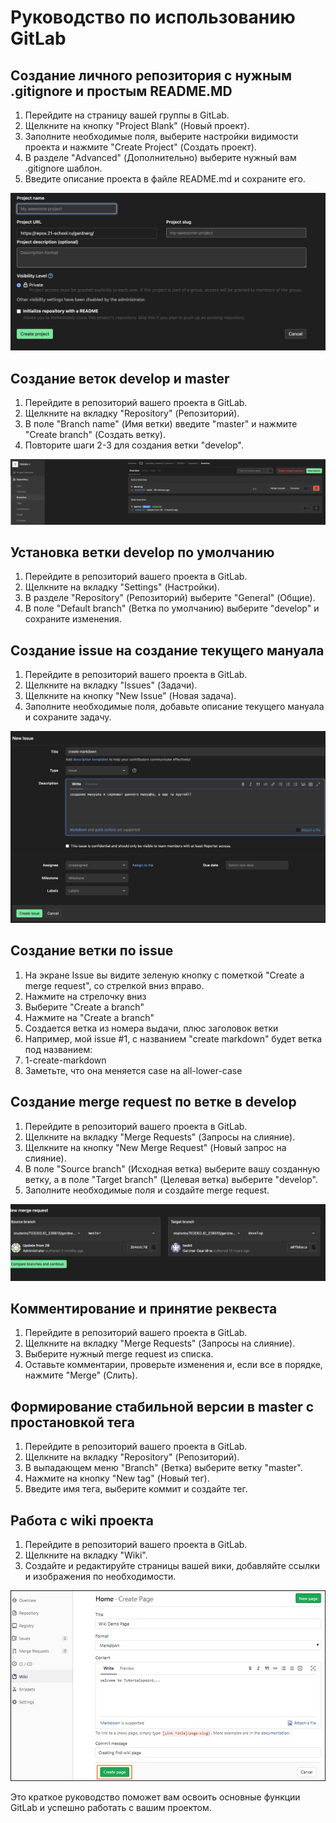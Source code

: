 
# **Руководство по использованию GitLab**

## Создание личного репозитория с нужным .gitignore и простым README.MD

1. Перейдите на страницу вашей группы в GitLab.
2. Щелкните на кнопку "Project Blank" (Новый проект).
3. Заполните необходимые поля, выберите настройки видимости проекта и нажмите "Create Project" (Создать проект).
4. В разделе "Advanced" (Дополнительно) выберите нужный вам .gitignore шаблон.
5. Введите описание проекта в файле README.md и сохраните его.

![Создание проекта](screenshots/create_project.png)

## Создание веток develop и master

1. Перейдите в репозиторий вашего проекта в GitLab.
2. Щелкните на вкладку "Repository" (Репозиторий).
3. В поле "Branch name" (Имя ветки) введите "master" и нажмите "Create branch" (Создать ветку).
4. Повторите шаги 2-3 для создания ветки "develop".

![Создание веток](screenshots/create_branches.png)

## Установка ветки develop по умолчанию

1. Перейдите в репозиторий вашего проекта в GitLab.
2. Щелкните на вкладку "Settings" (Настройки).
3. В разделе "Repository" (Репозиторий) выберите "General" (Общие).
4. В поле "Default branch" (Ветка по умолчанию) выберите "develop" и сохраните изменения.


## Создание issue на создание текущего мануала

1. Перейдите в репозиторий вашего проекта в GitLab.
2. Щелкните на вкладку "Issues" (Задачи).
3. Щелкните на кнопку "New Issue" (Новая задача).
4. Заполните необходимые поля, добавьте описание текущего мануала и сохраните задачу.

![Создание issue](screenshots/create_issue.png)

## Создание ветки по issue

1. На экране Issue вы видите зеленую кнопку с пометкой "Create a merge request", со стрелкой вниз вправо.
2. Нажмите на стрелочку вниз
3. Выберите "Create a branch"
4. Нажмите на "Create a branch"
5. Создается ветка из номера выдачи, плюс заголовок ветки
6. Например, мой issue #1, с названием "create markdown" будет ветка под названием:
7. 1-create-markdown
8. Заметьте, что она меняется case на all-lower-case

## Создание merge request по ветке в develop

1. Перейдите в репозиторий вашего проекта в GitLab.
2. Щелкните на вкладку "Merge Requests" (Запросы на слияние).
3. Щелкните на кнопку "New Merge Request" (Новый запрос на слияние).
4. В поле "Source branch" (Исходная ветка) выберите вашу созданную ветку, а в поле "Target branch" (Целевая ветка) выберите "develop".
5. Заполните необходимые поля и создайте merge request.

![Создание merge request](screenshots/create_merge_request.png)

## Комментирование и принятие реквеста

1. Перейдите в репозиторий вашего проекта в GitLab.
2. Щелкните на вкладку "Merge Requests" (Запросы на слияние).
3. Выберите нужный merge request из списка.
4. Оставьте комментарии, проверьте изменения и, если все в порядке, нажмите "Merge" (Слить).


## Формирование стабильной версии в master с простановкой тега

1. Перейдите в репозиторий вашего проекта в GitLab.
2. Щелкните на вкладку "Repository" (Репозиторий).
3. В выпадающем меню "Branch" (Ветка) выберите ветку "master".
4. Нажмите на кнопку "New tag" (Новый тег).
5. Введите имя тега, выберите коммит и создайте тег.

## Работа с wiki проекта

1. Перейдите в репозиторий вашего проекта в GitLab.
2. Щелкните на вкладку "Wiki".
3. Создайте и редактируйте страницы вашей вики, добавляйте ссылки и изображения по необходимости.

![Работа с wiki проекта](screenshots/wiki.png)

Это краткое руководство поможет вам освоить основные функции GitLab и успешно работать с вашим проектом.
